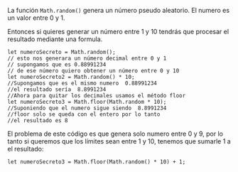 La función `Math.random()` genera un número pseudo aleatorio. El numero es un valor entre 0 y 1.

Entonces si quieres generar un número entre 1 y 10 tendrás que procesar el resultado mediante una formula.

```
let numeroSecreto = Math.random();
// esto nos generara un número decimal entre 0 y 1
// supongamos que es 0.88991234
// de ese número quiero obtener un número entre 0 y 10
let numeroSecreto2 = Math.random() * 10;
//Supongamos que es el mismo numero  0.88991234
//el resultado sería  8.8991234
//Ahora para quitar los decimales usamos el método floor
let numeroSecreto3 = Math.floor(Math.random * 10);
//Suponiendo que el numero sigue siendo  8.8991234
//floor solo se queda con el entero por lo tanto
//el resultado es 8

```

El problema de este código es que genera solo numero entre 0 y 9, por lo tanto si queremos que los límites sean entre 1 y 10, tenemos que sumarle 1 a el resultado:

```
let numeroSecreto3 = Math.floor(Math.random() * 10) + 1;
```

